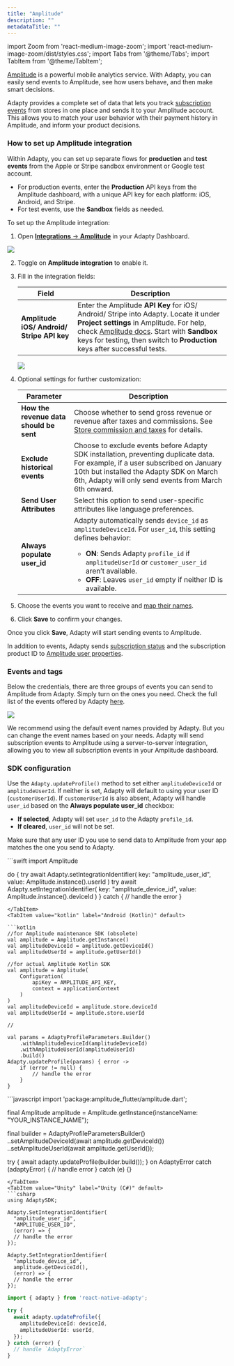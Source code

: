 ```yaml
---
title: "Amplitude"
description: ""
metadataTitle: ""
---
```


import Zoom from 'react-medium-image-zoom';
import 'react-medium-image-zoom/dist/styles.css';
import Tabs from '@theme/Tabs';
import TabItem from '@theme/TabItem'; 

[Amplitude](https://amplitude.com/) is a powerful mobile analytics service. With Adapty, you can easily send events to Amplitude, see how users behave, and then make smart decisions.

Adapty provides a complete set of data that lets you track [subscription events](events) from stores in one place and sends it to your Amplitude account. This allows you to match your user behavior with their payment history in Amplitude, and inform your product decisions.

### How to set up Amplitude integration

Within Adapty, you can set up separate flows for **production** and **test events** from the Apple or Stripe sandbox environment or Google test account.

- For production events, enter the **Production** API keys from the Amplitude dashboard, with a unique API key for each platform: iOS, Android, and Stripe.
- For test events, use the **Sandbox** fields as needed.

To set up the Amplitude integration:

1. Open [**Integrations** -> **Amplitude**](https://app.adapty.io/integrations/amplitude) in your Adapty Dashboard.

<Zoom>
  <img src={require('./img/3b50552-CleanShot_2023-08-15_at_16.47.102x.webp').default}
  style={{
    border: '1px solid #727272', /* border width and color */
    width: '700px', /* image width */
    display: 'block', /* for alignment */
    margin: '0 auto' /* center alignment */
  }}
/>
</Zoom>


2. Toggle on **Amplitude integration** to enable it.

3. Fill in the integration fields:

    | Field                                      | Description                                                  |
    | ------------------------------------------ | ------------------------------------------------------------ |
    | **Amplitude iOS/ Android/ Stripe API key** | Enter the Amplitude **API Key** for iOS/ Android/ Stripe into Adapty. Locate it under **Project settings** in Amplitude. For help, check [Amplitude docs](https://amplitude.com/docs/apis/authentication). Start with **Sandbox** keys for testing, then switch to **Production** keys after successful tests. |

    <Zoom>
      <img src={require('./img/2297782-CleanShot_2023-08-15_at_16.53.512x.webp').default}
      style={{
        border: '1px solid #727272', /* border width and color */
        width: '700px', /* image width */
        display: 'block', /* for alignment */
        margin: '0 auto' /* center alignment */
      }}
    />
    </Zoom>

4. Optional settings for further customization:

   | Parameter                               | Description                                                  |
   | --------------------------------------- | ------------------------------------------------------------ |
   | **How the revenue data should be sent** | Choose whether to send gross revenue or revenue after taxes and commissions. See [Store commission and taxes](controls-filters-grouping-compare-proceeds#store-commission-and-taxes) for details. |
   | **Exclude historical events**           | Choose to exclude events before Adapty SDK installation, preventing duplicate data. For example, if a user subscribed on January 10th but installed the Adapty SDK on March 6th, Adapty will only send events from March 6th onward. |
   | **Send User Attributes**                | Select this option to send user-specific attributes like language preferences. |
   | **Always populate user_id**             | Adapty automatically sends `device_id` as `amplitudeDeviceId`. For `user_id`, this setting defines behavior: <ul><li>**ON**: Sends Adapty `profile_id` if `amplitudeUserId` or `customer_user_id` aren’t available.</li><li>**OFF**: Leaves `user_id` empty if neither ID is available.</li></ul> |

5. Choose the events you want to receive and [map their names](amplitude#events-and-tags).

6. Click **Save** to confirm your changes.

Once you click **Save**, Adapty will start sending events to Amplitude.

In addition to events, Adapty sends [subscription status](subscription-status) and the subscription product ID to [Amplitude user properties](https://help.amplitude.com/hc/en-us/articles/115002380567#h_39e46c92-7b7f-4358-a96f-c82cc3342e3e).

### Events and tags

Below the credentials, there are three groups of events you can send to Amplitude from Adapty. Simply turn on the ones you need. Check the full list of the events offered by Adapty [here](events).

<Zoom>
  <img src={require('./img/da67694-CleanShot_2023-08-15_at_16.52.352x.webp').default}
  style={{
    border: '1px solid #727272', /* border width and color */
    width: '700px', /* image width */
    display: 'block', /* for alignment */
    margin: '0 auto' /* center alignment */
  }}
/>
</Zoom>

We recommend using the default event names provided by Adapty. But you can change the event names based on your needs. Adapty will send subscription events to Amplitude using a server-to-server integration, allowing you to view all subscription events in your Amplitude dashboard.

### SDK configuration

Use the `Adapty.updateProfile()` method to set either `amplitudeDeviceId` or `amplitudeUserId`. If neither is set, Adapty will default to using your user ID (`customerUserId`). If `customerUserId` is also absent, Adapty will handle `user_id` based on the **Always populate user_id** checkbox:

- **If selected**, Adapty will set `user_id` to the Adapty `profile_id`.
- **If cleared**, `user_id` will not be set.

Make sure that any user ID you use to send data to Amplitude from your app matches the one you send to Adapty.

<Tabs>
<TabItem value="Swift" label="iOS (Swift)" default>
```swift
import Amplitude 

do {
    try await Adapty.setIntegrationIdentifier(
        key: "amplitude_user_id", 
        value: Amplitude.instance().userId
    )
    try await Adapty.setIntegrationIdentifier(
        key: "amplitude_device_id", 
        value: Amplitude.instance().deviceId
    )
} catch {
    // handle the error
}
```
</TabItem>
<TabItem value="kotlin" label="Android (Kotlin)" default>

```kotlin 
//for Amplitude maintenance SDK (obsolete)
val amplitude = Amplitude.getInstance()
val amplitudeDeviceId = amplitude.getDeviceId()
val amplitudeUserId = amplitude.getUserId()

//for actual Amplitude Kotlin SDK
val amplitude = Amplitude(
    Configuration(
        apiKey = AMPLITUDE_API_KEY,
        context = applicationContext
    )
)
val amplitudeDeviceId = amplitude.store.deviceId
val amplitudeUserId = amplitude.store.userId

//

val params = AdaptyProfileParameters.Builder()
    .withAmplitudeDeviceId(amplitudeDeviceId)
    .withAmplitudeUserId(amplitudeUserId)
    .build()
Adapty.updateProfile(params) { error ->
    if (error != null) {
        // handle the error
    }
}
```
</TabItem>
<TabItem value="Flutter" label="Flutter (Dart)" default>
```javascript 
import 'package:amplitude_flutter/amplitude.dart';

final Amplitude amplitude = Amplitude.getInstance(instanceName: "YOUR_INSTANCE_NAME");

final builder = AdaptyProfileParametersBuilder()
     ..setAmplitudeDeviceId(await amplitude.getDeviceId())
     ..setAmplitudeUserId(await amplitude.getUserId());

try {
     await adapty.updateProfile(builder.build());
} on AdaptyError catch (adaptyError) {
     // handle error
} catch (e) {}
```
</TabItem>
<TabItem value="Unity" label="Unity (C#)" default>
```csharp 
using AdaptySDK;

Adapty.SetIntegrationIdentifier(
  "amplitude_user_id", 
  "AMPLITUDE_USER_ID", 
  (error) => {
  // handle the error
});

Adapty.SetIntegrationIdentifier(
  "amplitude_device_id", 
  amplitude.getDeviceId(), 
  (error) => {
  // handle the error
});
```
</TabItem>
<TabItem value="RN" label="React Native (TS)" default>

```typescript 
import { adapty } from 'react-native-adapty';

try {
  await adapty.updateProfile({
    amplitudeDeviceId: deviceId,
    amplitudeUserId: userId,
  });
} catch (error) {
  // handle `AdaptyError`
}
```
</TabItem>
</Tabs>
